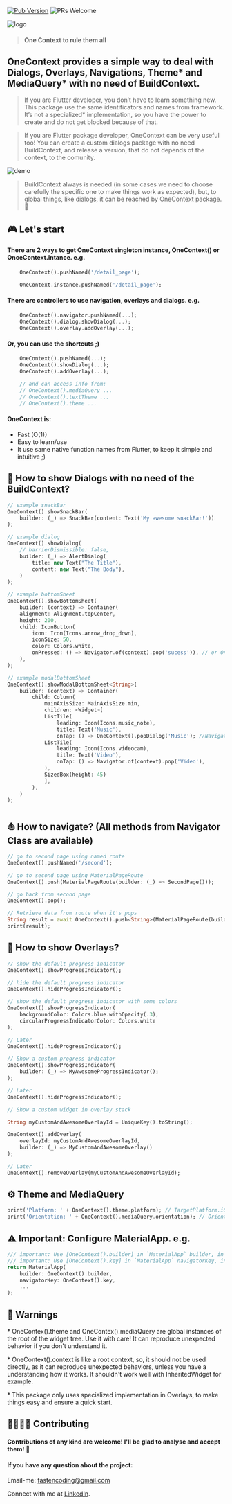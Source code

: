 [![Pub Version](https://img.shields.io/pub/v/one_context?color=%2302569B&label=pub&logo=flutter)](https://pub.dev/packages/one_context) ![PRs Welcome](https://img.shields.io/badge/PRs-welcome-brightgreen.svg)


![logo](https://user-images.githubusercontent.com/3827308/80895558-a351aa80-8cbc-11ea-87ce-11f74c899767.png)

> #### **One Context to rule them all**


## OneContext provides a simple way to deal with Dialogs, Overlays, Navigations, Theme* and MediaQuery* with no need of BuildContext.

> If you are Flutter developer, you don’t have to learn something new. This package use the same identificators and names from framework. It’s not a specialized* implementation, so you have the power to create and do not get blocked because of that.

> If you are Flutter package developer, OneContext can be very useful too!  You can create a custom dialogs package with no need BuildContext, and release a version, that do not depends of the context, to the comunity.

![demo](https://user-images.githubusercontent.com/3827308/81033427-06347480-8e6a-11ea-8d36-081bfbdd5bc6.png)

> BuildContext always is needed (in some cases we need to choose carefully the specific one to make things work as expected), but, to global things, like dialogs, it can be reached by OneContext package. 🎯


## 🎮  Let's start 

#### There are 2 ways to get OneContext singleton instance, OneContext() or OnceContext.intance. e.g.
```dart
    OneContext().pushNamed('/detail_page');
```

```dart
    OneContext.instance.pushNamed('/detail_page');
```

#### There are controllers to use navigation, overlays and dialogs. e.g.
```dart
    OneContext().navigator.pushNamed(...);
    OneContext().dialog.showDialog(...);
    OneContext().overlay.addOverlay(...);
```

#### Or, you can use the shortcuts ;)
```dart
    OneContext().pushNamed(...);
    OneContext().showDialog(...);
    OneContext().addOverlay(...);
    
    // and can access info from:
    // OneContext().mediaQuery ...
    // OneContext().textTheme ...
    // OneContext().theme ...
```

#### OneContext is:
* Fast (O(1))
* Easy to learn/use
* It use same native function names from Flutter, to keep it simple and intuitive ;)

## 💬  How to show Dialogs with no need of the BuildContext? 

```dart
// example snackBar
OneContext().showSnackBar(
    builder: (_) => SnackBar(content: Text('My awesome snackBar!'))
);
```

```dart
// example dialog
OneContext().showDialog(
    // barrierDismissible: false,
    builder: (_) => AlertDialog( 
        title: new Text("The Title"),
        content: new Text("The Body"),
    )
);
```

```dart
// example bottomSheet
OneContext().showBottomSheet(
    builder: (context) => Container(
    alignment: Alignment.topCenter,
    height: 200,
    child: IconButton(
        icon: Icon(Icons.arrow_drop_down),
        iconSize: 50,
        color: Colors.white,
        onPressed: () => Navigator.of(context).pop('sucess')), // or OneContext().popDialog('sucess');
    ),
);
```

```dart
// example modalBottomSheet
OneContext().showModalBottomSheet<String>(
    builder: (context) => Container(
        child: Column(
            mainAxisSize: MainAxisSize.min,
            children: <Widget>[
            ListTile(
                leading: Icon(Icons.music_note),
                title: Text('Music'),
                onTap: () => OneContext().popDialog('Music'); //Navigator.of(context).pop('Music')),
            ListTile(
                leading: Icon(Icons.videocam),
                title: Text('Video'),
                onTap: () => Navigator.of(context).pop('Video'),
            ),
            SizedBox(height: 45)
            ],
        ),
    )
);
```



## ⛵  How to navigate? (All methods from Navigator Class are available)
```dart
// go to second page using named route
OneContext().pushNamed('/second');
```

```dart
// go to second page using MaterialPageRoute
OneContext().push(MaterialPageRoute(builder: (_) => SecondPage()));
```

```dart
// go back from second page
OneContext().pop();
```

```dart
// Retrieve data from route when it's pops
String result = await OneContext().push<String>(MaterialPageRoute(builder: (_) => SecondPage()));
print(result);
```


## 🍰  How to show Overlays? 

```dart
// show the default progress indicator
OneContext().showProgressIndicator();
```

```dart
// hide the default progress indicator
OneContext().hideProgressIndicator();
```

```dart
// show the default progress indicator with some colors
OneContext().showProgressIndicator(
    backgroundColor: Colors.blue.withOpacity(.3),
    circularProgressIndicatorColor: Colors.white
);

// Later
OneContext().hideProgressIndicator();
```

```dart
// Show a custom progress indicator
OneContext().showProgressIndicator(
    builder: (_) => MyAwesomeProgressIndicator();
);

// Later
OneContext().hideProgressIndicator();
```

```dart
// Show a custom widget in overlay stack

String myCustomAndAwesomeOverlayId = UniqueKey().toString();

OneContext().addOverlay(
    overlayId: myCustomAndAwesomeOverlayId,
    builder: (_) => MyCustomAndAwesomeOverlay()
);

// Later
OneContext().removeOverlay(myCustomAndAwesomeOverlayId);
```

## ⚙ Theme and MediaQuery
```dart
print('Platform: ' + OneContext().theme.platform); // TargetPlatform.iOS
print('Orientation: ' + OneContext().mediaQuery.orientation); // Orientation.portrait
```

## ⚠  Important: Configure MaterialApp. e.g.
```dart
/// important: Use [OneContext().builder] in `MaterialApp` builder, in order to show dialogs and overlays.
/// important: Use [OneContext().key] in `MaterialApp` navigatorKey, in order to navigate.
return MaterialApp(
    builder: OneContext().builder,
    navigatorKey: OneContext().key,
    ...
);
```


## 🚦  Warnings
\* OneContex().theme and OneContex().mediaQuery are global instances of the root of the widget tree. Use it with care! It can reproduce unexpected behavior if you don't understand it.

\* OneContext().context is like a root context, so, it should not be used directly, as it can reproduce unexpected behaviors, unless you have a understanding how it works. It shouldn't work well with InheritedWidget for example.

\* This package only uses specialized implementation in Overlays, to make things easy and ensure a quick start.


## 👨‍💻👨‍💻  Contributing

#### Contributions of any kind are welcome! I'll be glad to analyse and accept them! 👾

#### If you have any question about the project:

Email-me: fastencoding@gmail.com

Connect with me at [LinkedIn](https://www.linkedin.com/in/emanuel-braz/).
